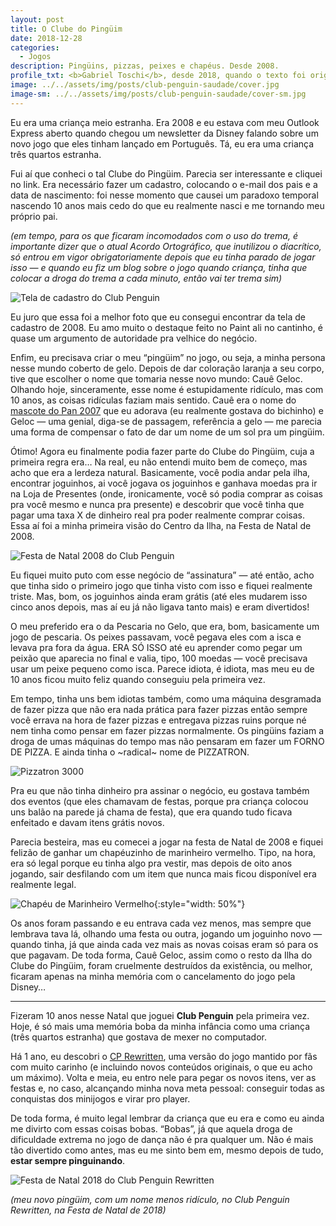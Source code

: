 ```yaml
---
layout: post
title: O Clube do Pingüim
date: 2018-12-28
categories:
  - Jogos
description: Pingüins, pizzas, peixes e chapéus. Desde 2008.
profile_txt: <b>Gabriel Toschi</b>, desde 2018, quando o texto foi originalmente escrito, ainda não conseguiu todos os selos do Pizzatron 3000 porque apenas pessoas que tem capacidades sobrehumanas são capazes disso.
image: ../../assets/img/posts/club-penguin-saudade/cover.jpg
image-sm: ../../assets/img/posts/club-penguin-saudade/cover-sm.jpg
---
```


Eu era uma criança meio estranha. Era 2008 e eu estava com meu Outlook Express aberto quando chegou um newsletter da Disney falando sobre um novo jogo que eles tinham lançado em Português. Tá, eu era uma criança três quartos estranha.

Fui aí que conheci o tal Clube do Pingüim. Parecia ser interessante e cliquei no link. Era necessário fazer um cadastro, colocando o e-mail dos pais e a data de nascimento: foi nesse momento que causei um paradoxo temporal nascendo 10 anos mais cedo do que eu realmente nasci e me tornando meu próprio pai.

*(em tempo, para os que ficaram incomodados com o uso do trema, é importante dizer que o atual Acordo Ortográfico, que inutilizou o diacrítico, só entrou em vigor obrigatoriamente depois que eu tinha parado de jogar isso — e quando eu fiz um blog sobre o jogo quando criança, tinha que colocar a droga do trema a cada minuto, então vai ter trema sim)*

![Tela de cadastro do Club Penguin](../../assets/img/posts/club-penguin-saudade/clubpenguin-cadastro.png)

Eu juro que essa foi a melhor foto que eu consegui encontrar da tela de cadastro de 2008. Eu amo muito o destaque feito no Paint ali no cantinho, é quase um argumento de autoridade pra velhice do negócio.

Enfim, eu precisava criar o meu “pingüim” no jogo, ou seja, a minha persona nesse mundo coberto de gelo. Depois de dar coloração laranja a seu corpo, tive que escolher o nome que tomaria nesse novo mundo: Cauê Geloc. Olhando hoje, sinceramente, esse nome é estupidamente ridículo, mas com 10 anos, as coisas ridículas faziam mais sentido. Cauê era o nome do [mascote do Pan 2007](https://pt.wikipedia.org/wiki/Cau%C3%AA) que eu adorava (eu realmente gostava do bichinho) e Geloc — uma genial, diga-se de passagem, referência a gelo — me parecia uma forma de compensar o fato de dar um nome de um sol pra um pingüim.

Ótimo! Agora eu finalmente podia fazer parte do Clube do Pingüim, cuja a primeira regra era… Na real, eu não entendi muito bem de começo, mas acho que era a lerdeza natural. Basicamente, você podia andar pela ilha, encontrar joguinhos, ai você jogava os joguinhos e ganhava moedas pra ir na Loja de Presentes (onde, ironicamente, você só podia comprar as coisas pra você mesmo e nunca pra presente) e descobrir que você tinha que pagar uma taxa X de dinheiro real pra poder realmente comprar coisas. Essa aí foi a minha primeira visão do Centro da Ilha, na Festa de Natal de 2008.

![Festa de Natal 2008 do Club Penguin](../../assets/img/posts/club-penguin-saudade/clubpenguin-natal2008.png)

Eu fiquei muito puto com esse negócio de “assinatura” — até então, acho que tinha sido o primeiro jogo que tinha visto com isso e fiquei realmente triste. Mas, bom, os joguinhos ainda eram grátis (até eles mudarem isso cinco anos depois, mas aí eu já não ligava tanto mais) e eram divertidos!

O meu preferido era o da Pescaria no Gelo, que era, bom, basicamente um jogo de pescaria. Os peixes passavam, você pegava eles com a isca e levava pra fora da água. ERA SÓ ISSO até eu aprender como pegar um peixão que aparecia no final e valia, tipo, 100 moedas — você precisava usar um peixe pequeno como isca. Parece idiota, é idiota, mas meu eu de 10 anos ficou muito feliz quando conseguiu pela primeira vez.

Em tempo, tinha uns bem idiotas também, como uma máquina desgramada de fazer pizza que não era nada prática para fazer pizzas então sempre você errava na hora de fazer pizzas e entregava pizzas ruins porque né nem tinha como pensar em fazer pizzas normalmente. Os pingüins faziam a droga de umas máquinas do tempo mas não pensaram em fazer um FORNO DE PIZZA. E ainda tinha o ~radical~ nome de PIZZATRON.

![Pizzatron 3000](../../assets/img/posts/club-penguin-saudade/pizzatron.png)

Pra eu que não tinha dinheiro pra assinar o negócio, eu gostava também dos eventos (que eles chamavam de festas, porque pra criança colocou uns balão na parede já chama de festa), que era quando tudo ficava enfeitado e davam itens grátis novos.

Parecia besteira, mas eu comecei a jogar na festa de Natal de 2008 e fiquei felizão de ganhar um chapéuzinho de marinheiro vermelho. Tipo, na hora, era só legal porque eu tinha algo pra vestir, mas depois de oito anos jogando, sair desfilando com um item que nunca mais ficou disponível era realmente legal.

![Chapéu de Marinheiro Vermelho](../../assets/img/posts/club-penguin-saudade/chapeu.png){:style="width: 50%"}

Os anos foram passando e eu entrava cada vez menos, mas sempre que lembrava tava lá, olhando uma festa ou outra, jogando um joguinho novo — quando tinha, já que ainda cada vez mais as novas coisas eram só para os que pagavam. De toda forma, Cauê Geloc, assim como o resto da Ilha do Clube do Pingüim, foram cruelmente destruídos da existência, ou melhor, ficaram apenas na minha memória com o cancelamento do jogo pela Disney…

---

Fizeram 10 anos nesse Natal que joguei **Club Penguin** pela primeira vez. Hoje, é só mais uma memória boba da minha infância como uma criança (três quartos estranha) que gostava de mexer no computador.

Há 1 ano, eu descobri o [CP Rewritten](https://play.cprewritten.net/), uma versão do jogo mantido por fãs com muito carinho (e incluindo novos conteúdos originais, o que eu acho um máximo). Volta e meia, eu entro nele para pegar os novos itens, ver as festas e, no caso, alcançando minha nova meta pessoal: conseguir todas as conquistas dos minijogos e virar pro player.

De toda forma, é muito legal lembrar da criança que eu era e como eu ainda me divirto com essas coisas bobas. “Bobas”, já que aquela droga de dificuldade extrema no jogo de dança não é pra qualquer um. Não é mais tão divertido como antes, mas eu me sinto bem em, mesmo depois de tudo, **estar sempre pinguinando**.

![Festa de Natal 2018 do Club Penguin Rewritten](../../assets/img/posts/club-penguin-saudade/natal2018.png)

*(meu novo pingüim, com um nome menos ridículo, no Club Penguin Rewritten, na Festa de Natal de 2018)*
